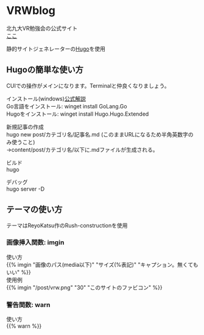 # VRWblog
北九大VR勉強会の公式サイト    
[ここ](https://vrworkshopatkitakyu-u.github.io/VRWblog/)  

静的サイトジェネレーターの[Hugo](https://gohugo.io/)を使用  

## Hugoの簡単な使い方  
CUIでの操作がメインになります。Terminalと仲良くなりましょう。  

インストール(windows)[公式解説](https://gohugo.io/installation/windows/)  
Go言語をインストール: winget install GoLang.Go  
Hugoをインストール: winget install Hugo.Hugo.Extended  

新規記事の作成  
hugo new post/カテゴリ名/記事名.md (このままURLになるため半角英数字のみ使うこと)  
→content/post/カテゴリ名/以下に.mdファイルが生成される。  

ビルド  
hugo  

デバッグ  
hugo server -D  
## テーマの使い方  
テーマはReyoKatsu作のRush-constructionを使用  

### 画像挿入関数: imgin  
使い方  
{{% imgin "画像のパス(media以下)" "サイズ(%表記)" "キャプション。無くてもいい" %}}  
使用例  
{{% imgin "/post/vrw.png" "30" "このサイトのファビコン" %}}  

### 警告関数: warn
使い方  
{{% warn %}}  